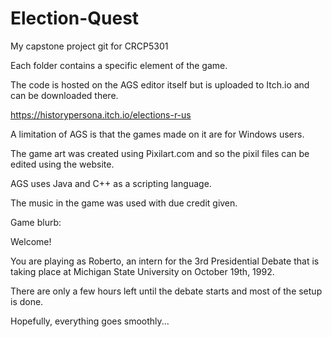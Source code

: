 # Election-Quest


My capstone project git for CRCP5301 


Each folder contains a specific element of the game. 


The code is hosted on the AGS editor itself but is uploaded to Itch.io and can be downloaded there.

https://historypersona.itch.io/elections-r-us

A limitation of AGS is that the games made on it are for Windows users.


The game art was created using Pixilart.com and so the pixil files can be edited using the website. 


AGS uses Java and C++ as a scripting language.


The music in the game was used with due credit given.


Game blurb: 


Welcome! 

You are playing as Roberto,  an intern for the 3rd Presidential Debate that is taking place at Michigan State University on October 19th, 1992. 

There are only a few hours left until the debate starts and most of the setup is done.  


Hopefully, everything goes smoothly...
